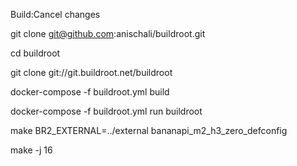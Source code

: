 Build:Cancel changes

git clone git@github.com:anischali/buildroot.git

cd buildroot

git clone git://git.buildroot.net/buildroot

docker-compose -f buildroot.yml build

docker-compose -f buildroot.yml run buildroot

make BR2_EXTERNAL=../external bananapi_m2_h3_zero_defconfig

make -j 16
